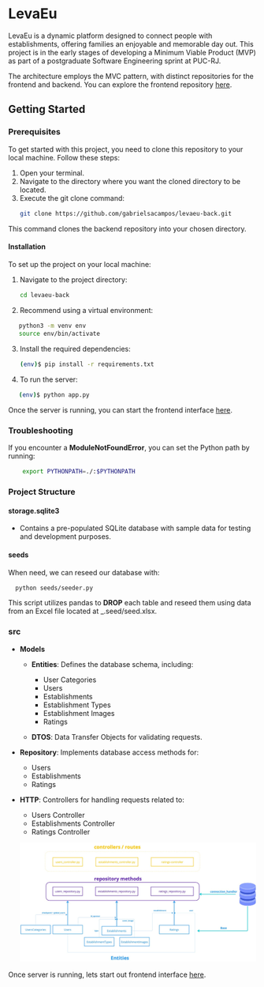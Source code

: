 # LevaEu

LevaEu is a dynamic platform designed to connect people with establishments, offering families an enjoyable and memorable day out. This project is in the early stages of developing a Minimum Viable Product (MVP) as part of a postgraduate Software Engineering sprint at PUC-RJ.

The architecture employs the MVC pattern, with distinct repositories for the frontend and backend. You can explore the frontend repository [here](https://github.com/gabrielsacampos/levaeu-front).

## Getting Started
### Prerequisites
To get started with this project, you need to clone this repository to your local machine. Follow these steps:

1. Open your terminal.
2. Navigate to the directory where you want the cloned directory to be located.
3. Execute the git clone command:
    ```bash
    git clone https://github.com/gabrielsacampos/levaeu-back.git
    ```
This command clones the backend repository into your chosen directory.

#### Installation
To set up the project on your local machine:

1. Navigate to the project directory:
      ```bash
    cd levaeu-back
    ```
2. Recommend using a virtual environment:
```bash
   python3 -m venv env
   source env/bin/activate
```

3. Install the required dependencies:
   ```bash
   (env)$ pip install -r requirements.txt
   ```

4. To run the server:
```bash
   (env)$ python app.py
```
Once the server is running, you can start the frontend interface [here](https://github.com/gabrielsacampos/levaeu-front).


### Troubleshooting
If you encounter a __ModuleNotFoundError__, you can set the Python path by running:
```bash    
    export PYTHONPATH=./:$PYTHONPATH
```

### Project Structure


#### storage.sqlite3
   - Contains a pre-populated SQLite database with sample data for testing and development purposes.

#### seeds 
 When need, we can reseed our database with:
 ```bash
   python seeds/seeder.py
 ```
   This script utilizes pandas to **DROP** each table and reseed them using data from an Excel file located at _.seed/seed.xlsx.
     
### src
- __Models__
   - __Entities__: Defines the database schema, including:
      * User Categories
      * Users
      * Establishments
      * Establishment Types
      * Establishment Images
      * Ratings

   - __DTOS__: Data Transfer Objects for validating requests.

- __Repository__: Implements database access methods for:
   - Users
   - Establishments
   - Ratings


- __HTTP__: Controllers for handling requests related to:
   * Users Controller
   * Establishments Controller
   * Ratings Controller


   ![infra diagram](./assets/infra.jpg)


Once server is running, lets start out frontend interface [here](https://github.com/gabrielsacampos/levaeu-front).
